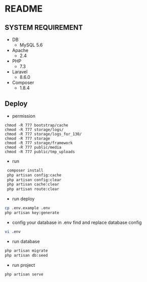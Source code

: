 # README

## SYSTEM REQUIREMENT

* DB
  - MySQL 5.6
* Apache 
    - 2.4
* PHP
  - 7.3
* Laravel
  - 8.6.0
* Composer
  - 1.8.4


## Deploy
* permission
```
chmod -R 777 bootstrap/cache
chmod -R 777 storage/logs/
chmod -R 777 storage/logs_for_130/
chmod -R 777 storage
chmod -R 777 storage/framework
chmod -R 777 public/media
chmod -R 777 public/tmp_uploads
```

* run
```bash
 composer install
 php artisan config:cache
 php artisan config:clear 
 php artisan cache:clear
 php artisan route:clear
```

* run deploy
```bash
cp .env.example .env
php artisan key:generate
```
* config your database in .env
find and replace database config
```bash
vi .env
```
* run database
```bash
php artisan migrate
php artisan db:seed
```

* run project 
```bash
php artisan serve
```
